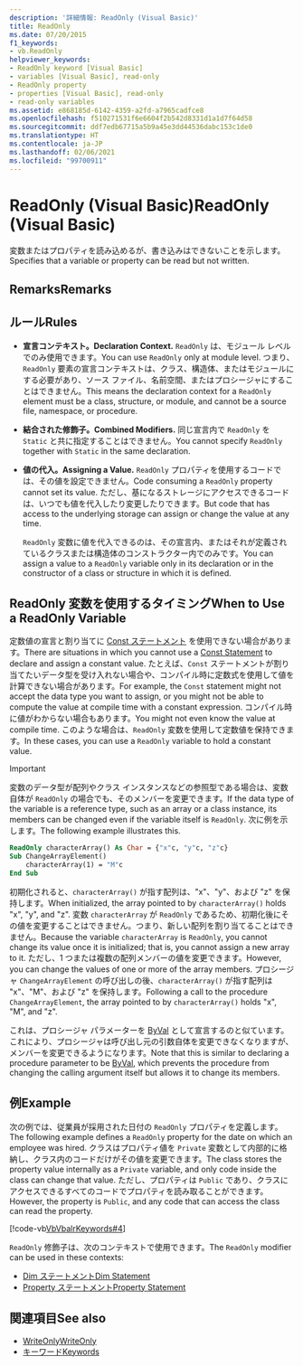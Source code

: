 ```yaml
---
description: '詳細情報: ReadOnly (Visual Basic)'
title: ReadOnly
ms.date: 07/20/2015
f1_keywords:
- vb.ReadOnly
helpviewer_keywords:
- ReadOnly keyword [Visual Basic]
- variables [Visual Basic], read-only
- ReadOnly property
- properties [Visual Basic], read-only
- read-only variables
ms.assetid: e868185d-6142-4359-a2fd-a7965cadfce8
ms.openlocfilehash: f510271531f6e6604f2b542d8331d1a1d7f64d58
ms.sourcegitcommit: ddf7edb67715a5b9a45e3dd44536dabc153c1de0
ms.translationtype: HT
ms.contentlocale: ja-JP
ms.lasthandoff: 02/06/2021
ms.locfileid: "99700911"
---
```

# <a name="readonly-visual-basic"></a><span data-ttu-id="ba52e-103">ReadOnly (Visual Basic)</span><span class="sxs-lookup"><span data-stu-id="ba52e-103">ReadOnly (Visual Basic)</span></span>

<span data-ttu-id="ba52e-104">変数またはプロパティを読み込めるが、書き込みはできないことを示します。</span><span class="sxs-lookup"><span data-stu-id="ba52e-104">Specifies that a variable or property can be read but not written.</span></span>

## <a name="remarks"></a><span data-ttu-id="ba52e-105">Remarks</span><span class="sxs-lookup"><span data-stu-id="ba52e-105">Remarks</span></span>

## <a name="rules"></a><span data-ttu-id="ba52e-106">ルール</span><span class="sxs-lookup"><span data-stu-id="ba52e-106">Rules</span></span>

- <span data-ttu-id="ba52e-107">**宣言コンテキスト。**</span><span class="sxs-lookup"><span data-stu-id="ba52e-107">**Declaration Context.**</span></span> <span data-ttu-id="ba52e-108">`ReadOnly` は、モジュール レベルでのみ使用できます。</span><span class="sxs-lookup"><span data-stu-id="ba52e-108">You can use `ReadOnly` only at module level.</span></span> <span data-ttu-id="ba52e-109">つまり、`ReadOnly` 要素の宣言コンテキストは、クラス、構造体、またはモジュールにする必要があり、ソース ファイル、名前空間、またはプロシージャにすることはできません。</span><span class="sxs-lookup"><span data-stu-id="ba52e-109">This means the declaration context for a `ReadOnly` element must be a class, structure, or module, and cannot be a source file, namespace, or procedure.</span></span>

- <span data-ttu-id="ba52e-110">**結合された修飾子。**</span><span class="sxs-lookup"><span data-stu-id="ba52e-110">**Combined Modifiers.**</span></span> <span data-ttu-id="ba52e-111">同じ宣言内で `ReadOnly` を `Static` と共に指定することはできません。</span><span class="sxs-lookup"><span data-stu-id="ba52e-111">You cannot specify `ReadOnly` together with `Static` in the same declaration.</span></span>

- <span data-ttu-id="ba52e-112">**値の代入。**</span><span class="sxs-lookup"><span data-stu-id="ba52e-112">**Assigning a Value.**</span></span> <span data-ttu-id="ba52e-113">`ReadOnly` プロパティを使用するコードでは、その値を設定できません。</span><span class="sxs-lookup"><span data-stu-id="ba52e-113">Code consuming a `ReadOnly` property cannot set its value.</span></span> <span data-ttu-id="ba52e-114">ただし、基になるストレージにアクセスできるコードは、いつでも値を代入したり変更したりできます。</span><span class="sxs-lookup"><span data-stu-id="ba52e-114">But code that has access to the underlying storage can assign or change the value at any time.</span></span>

     <span data-ttu-id="ba52e-115">`ReadOnly` 変数に値を代入できるのは、その宣言内、またはそれが定義されているクラスまたは構造体のコンストラクター内でのみです。</span><span class="sxs-lookup"><span data-stu-id="ba52e-115">You can assign a value to a `ReadOnly` variable only in its declaration or in the constructor of a class or structure in which it is defined.</span></span>

## <a name="when-to-use-a-readonly-variable"></a><span data-ttu-id="ba52e-116">ReadOnly 変数を使用するタイミング</span><span class="sxs-lookup"><span data-stu-id="ba52e-116">When to Use a ReadOnly Variable</span></span>

<span data-ttu-id="ba52e-117">定数値の宣言と割り当てに [Const ステートメント](../statements/const-statement.md) を使用できない場合があります。</span><span class="sxs-lookup"><span data-stu-id="ba52e-117">There are situations in which you cannot use a [Const Statement](../statements/const-statement.md) to declare and assign a constant value.</span></span> <span data-ttu-id="ba52e-118">たとえば、`Const` ステートメントが割り当てたいデータ型を受け入れない場合や、コンパイル時に定数式を使用して値を計算できない場合があります。</span><span class="sxs-lookup"><span data-stu-id="ba52e-118">For example, the `Const` statement might not accept the data type you want to assign, or you might not be able to compute the value at compile time with a constant expression.</span></span> <span data-ttu-id="ba52e-119">コンパイル時に値がわからない場合もあります。</span><span class="sxs-lookup"><span data-stu-id="ba52e-119">You might not even know the value at compile time.</span></span> <span data-ttu-id="ba52e-120">このような場合は、`ReadOnly` 変数を使用して定数値を保持できます。</span><span class="sxs-lookup"><span data-stu-id="ba52e-120">In these cases, you can use a `ReadOnly` variable to hold a constant value.</span></span>

> [!IMPORTANT]
> <span data-ttu-id="ba52e-121">変数のデータ型が配列やクラス インスタンスなどの参照型である場合は、変数自体が `ReadOnly` の場合でも、そのメンバーを変更できます。</span><span class="sxs-lookup"><span data-stu-id="ba52e-121">If the data type of the variable is a reference type, such as an array or a class instance, its members can be changed even if the variable itself is `ReadOnly`.</span></span> <span data-ttu-id="ba52e-122">次に例を示します。</span><span class="sxs-lookup"><span data-stu-id="ba52e-122">The following example illustrates this.</span></span>

```vb
ReadOnly characterArray() As Char = {"x"c, "y"c, "z"c}
Sub ChangeArrayElement()
    characterArray(1) = "M"c
End Sub
```

<span data-ttu-id="ba52e-123">初期化されると、`characterArray()` が指す配列は、"x"、"y"、および "z" を保持します。</span><span class="sxs-lookup"><span data-stu-id="ba52e-123">When initialized, the array pointed to by `characterArray()` holds "x", "y", and "z".</span></span> <span data-ttu-id="ba52e-124">変数 `characterArray` が `ReadOnly` であるため、初期化後にその値を変更することはできません。つまり、新しい配列を割り当てることはできません。</span><span class="sxs-lookup"><span data-stu-id="ba52e-124">Because the variable `characterArray` is `ReadOnly`, you cannot change its value once it is initialized; that is, you cannot assign a new array to it.</span></span> <span data-ttu-id="ba52e-125">ただし、1 つまたは複数の配列メンバーの値を変更できます。</span><span class="sxs-lookup"><span data-stu-id="ba52e-125">However, you can change the values of one or more of the array members.</span></span> <span data-ttu-id="ba52e-126">プロシージャ `ChangeArrayElement` の呼び出しの後、`characterArray()` が指す配列は "x"、"M"、および "z" を保持します。</span><span class="sxs-lookup"><span data-stu-id="ba52e-126">Following a call to the procedure `ChangeArrayElement`, the array pointed to by `characterArray()` holds "x", "M", and "z".</span></span>

<span data-ttu-id="ba52e-127">これは、プロシージャ パラメーターを [ByVal](byval.md) として宣言するのと似ています。これにより、プロシージャは呼び出し元の引数自体を変更できなくなりますが、メンバーを変更できるようになります。</span><span class="sxs-lookup"><span data-stu-id="ba52e-127">Note that this is similar to declaring a procedure parameter to be [ByVal](byval.md), which prevents the procedure from changing the calling argument itself but allows it to change its members.</span></span>

## <a name="example"></a><span data-ttu-id="ba52e-128">例</span><span class="sxs-lookup"><span data-stu-id="ba52e-128">Example</span></span>

<span data-ttu-id="ba52e-129">次の例では、従業員が採用された日付の `ReadOnly` プロパティを定義します。</span><span class="sxs-lookup"><span data-stu-id="ba52e-129">The following example defines a `ReadOnly` property for the date on which an employee was hired.</span></span> <span data-ttu-id="ba52e-130">クラスはプロパティ値を `Private` 変数として内部的に格納し、クラス内のコードだけがその値を変更できます。</span><span class="sxs-lookup"><span data-stu-id="ba52e-130">The class stores the property value internally as a `Private` variable, and only code inside the class can change that value.</span></span> <span data-ttu-id="ba52e-131">ただし、プロパティは `Public` であり、クラスにアクセスできるすべてのコードでプロパティを読み取ることができます。</span><span class="sxs-lookup"><span data-stu-id="ba52e-131">However, the property is `Public`, and any code that can access the class can read the property.</span></span>

[!code-vb[VbVbalrKeywords#4](~/samples/snippets/visualbasic/VS_Snippets_VBCSharp/VbVbalrKeywords/VB/Class1.vb#4)]

<span data-ttu-id="ba52e-132">`ReadOnly` 修飾子は、次のコンテキストで使用できます。</span><span class="sxs-lookup"><span data-stu-id="ba52e-132">The `ReadOnly` modifier can be used in these contexts:</span></span>

- [<span data-ttu-id="ba52e-133">Dim ステートメント</span><span class="sxs-lookup"><span data-stu-id="ba52e-133">Dim Statement</span></span>](../statements/dim-statement.md)
- [<span data-ttu-id="ba52e-134">Property ステートメント</span><span class="sxs-lookup"><span data-stu-id="ba52e-134">Property Statement</span></span>](../statements/property-statement.md)

## <a name="see-also"></a><span data-ttu-id="ba52e-135">関連項目</span><span class="sxs-lookup"><span data-stu-id="ba52e-135">See also</span></span>

- [<span data-ttu-id="ba52e-136">WriteOnly</span><span class="sxs-lookup"><span data-stu-id="ba52e-136">WriteOnly</span></span>](writeonly.md)
- [<span data-ttu-id="ba52e-137">キーワード</span><span class="sxs-lookup"><span data-stu-id="ba52e-137">Keywords</span></span>](../keywords/index.md)
